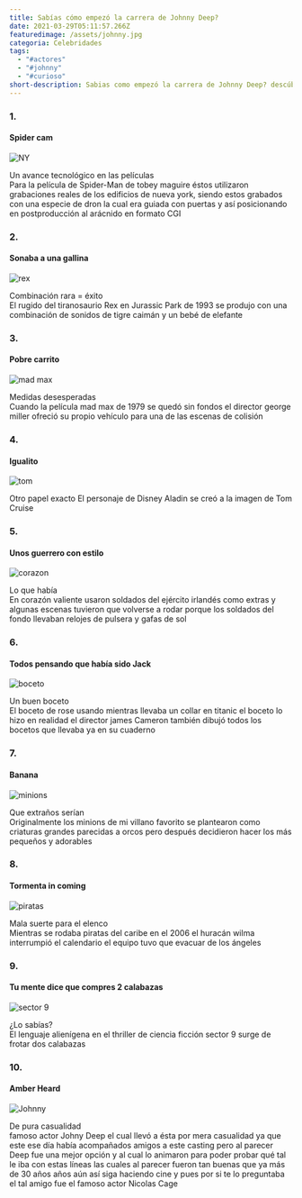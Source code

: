 ```yaml
---
title: Sabías cómo empezó la carrera de Johnny Deep?
date: 2021-03-29T05:11:57.266Z
featuredimage: /assets/johnny.jpg
categoria: Celebridades
tags:
  - "#actores"
  - "#johnny"
  - "#curioso"
short-description: Sabias como empezó la carrera de Johnny Deep? descúbrelo y 9 cosas mas del cine
---
```

### 1.

#### Spider cam

![NY](/assets/ny.png "NY")

Un avance tecnológico en las películas <br/>
Para la película de Spider-Man de tobey maguire éstos utilizaron grabaciones reales de los edificios de nueva york, siendo estos grabados con una especie de dron la cual era guiada con puertas y así posicionando en postproducción al arácnido en formato CGI



### 2.

#### Sonaba a una gallina 

![rex](/assets/rex.jpg "rex")

Combinación rara = éxito <br/>
El rugido del tiranosaurio Rex en Jurassic Park de 1993 se produjo con una combinación de sonidos de tigre caimán y un bebé de elefante



### 3.

#### Pobre carrito 



![mad max ](/assets/madmax.jpg "mad max ")

Medidas desesperadas <br/>
Cuando la película mad max de 1979 se quedó sin fondos el director george miller ofreció su propio vehículo para una de las escenas de colisión

### 4.

#### Igualito 

![tom](/assets/tom.jpg "tom")

Otro papel exacto 
El personaje de Disney Aladin se creó a la imagen de Tom Cruise



### 5.

#### Unos guerrero con estilo 

![corazon](/assets/corazon.jpg "corazon")

Lo que había <br/>
En corazón valiente usaron soldados del ejército irlandés como extras y algunas escenas tuvieron que volverse a rodar porque los soldados del fondo llevaban relojes de pulsera y gafas de sol



### 6.

#### Todos pensando que había sido Jack 

![boceto ](/assets/boceto.jpg "boceto ")

Un buen boceto <br/>
El boceto de rose usando mientras llevaba un collar en titanic el boceto lo hizo en realidad el director james Cameron también dibujó todos los bocetos que llevaba ya en su cuaderno



### 7.

#### Banana	

![minions](/assets/minions.jpg "minions")

Que extraños serían <br/>
Originalmente los minions de mi villano favorito se plantearon como criaturas grandes parecidas a orcos pero después decidieron hacer los más pequeños y adorables



### 8.

#### Tormenta in coming 

![piratas](/assets/piratas.jpg "piratas")

Mala suerte para el elenco <br/>
Mientras se rodaba piratas del caribe en el 2006 el huracán wilma interrumpió el calendario el equipo tuvo que evacuar de los ángeles



### 9.

#### Tu mente dice que compres 2 calabazas 

![sector 9](/assets/sectr9.jpg "sector9")

¿Lo sabías? <br/>
El lenguaje alienígena en el thriller de ciencia ficción sector 9 surge de frotar dos calabazas



### 10.

#### Amber Heard 

![Johnny](/assets/johnny.jpg "Johnny")

De pura casualidad <br/>
famoso actor Johny Deep el cual llevó a ésta por mera casualidad ya que este ese día había acompañados amigos a este casting pero al parecer Deep fue una mejor opción y al cual lo animaron para poder probar qué tal le iba con estas líneas las cuales al parecer fueron tan buenas que ya más de 30 años  años aún así siga haciendo cine y pues por si te lo preguntaba el tal amigo fue el famoso actor Nicolas Cage